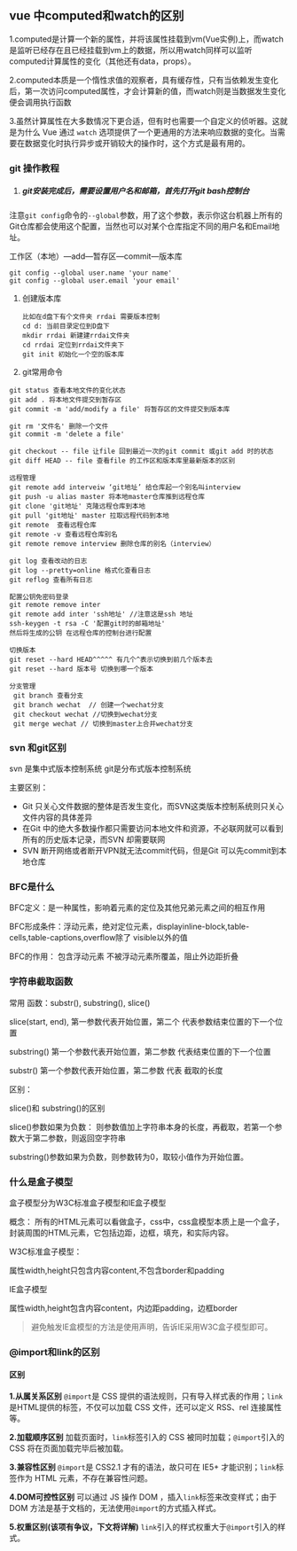 ﻿## vue 中computed和watch的区别

1.computed是计算一个新的属性，并将该属性挂载到vm(Vue实例)上，而watch是监听已经存在且已经挂载到vm上的数据，所以用watch同样可以监听computed计算属性的变化（其他还有data，props）。

2.computed本质是一个惰性求值的观察者，具有缓存性，只有当依赖发生变化后，第一次访问computed属性，才会计算新的值，而watch则是当数据发生变化便会调用执行函数

3.虽然计算属性在大多数情况下更合适，但有时也需要一个自定义的侦听器。这就是为什么 Vue 通过 `watch` 选项提供了一个更通用的方法来响应数据的变化。当需要在数据变化时执行异步或开销较大的操作时，这个方式是最有用的。

### git 操作教程

1. ##### git安装完成后，需要设置用户名和邮箱，首先打开git bash控制台

注意`git config`命令的`--global`参数，用了这个参数，表示你这台机器上所有的Git仓库都会使用这个配置，当然也可以对某个仓库指定不同的用户名和Email地址。

工作区（本地）—add—暂存区—commit—版本库

```
git config --global user.name 'your name'
git config --global user.email 'your email'
```

1.  创建版本库

    ```
    比如在d盘下有个文件夹 rrdai 需要版本控制
    cd d: 当前目录定位到D盘下
    mkdir rrdai 新建建rrdai文件夹
    cd rrdai 定位到rrdai文件夹下
    git init 初始化一个空的版本库
    ```

2.  git常用命令

```
git status 查看本地文件的变化状态
git add . 将本地文件提交到暂存区
git commit -m 'add/modify a file' 将暂存区的文件提交到版本库

git rm '文件名' 删除一个文件
git commit -m 'delete a file'

git checkout -- file 让file 回到最近一次的git commit 或git add 时的状态
git diff HEAD -- file 查看file 的工作区和版本库里最新版本的区别

远程管理
git remote add interveiw ‘git地址’ 给仓库起一个别名叫interview
git push -u alias master 将本地master仓库推到远程仓库
git clone 'git地址' 克隆远程仓库到本地
git pull 'git地址' master 拉取远程代码到本地
git remote  查看远程仓库
git remote -v 查看远程仓库别名
git remote remove interview 删除仓库的别名（interview）

git log 查看改动的日志
git log --pretty=online 格式化查看日志
git reflog 查看所有日志

配置公钥免密码登录
git remote remove inter
git remote add inter 'ssh地址' //注意这是ssh 地址
ssh-keygen -t rsa -C '配置git时的邮箱地址'
然后将生成的公钥 在远程仓库的控制台进行配置

切换版本
git reset --hard HEAD^^^^^ 有几个^表示切换到前几个版本去
git reset --hard 版本号 切换到哪一个版本

分支管理
 git branch 查看分支
 git branch wechat  // 创建一个wechat分支
 git checkout wechat //切换到wechat分支
 git merge wechat // 切换到master上合并wechat分支

```

###     svn 和git区别

svn 是集中式版本控制系统 git是分布式版本控制系统

主要区别：

- Git 只关心文件数据的整体是否发生变化，而SVN这类版本控制系统则只关心文件内容的具体差异
- 在Git 中的绝大多数操作都只需要访问本地文件和资源，不必联网就可以看到所有的历史版本记录，而SVN 却需要联网
- SVN 断开网络或者断开VPN就无法commit代码，但是Git 可以先commit到本地仓库



### BFC是什么

BFC定义：是一种属性，影响着元素的定位及其他兄弟元素之间的相互作用

BFC形成条件：浮动元素，绝对定位元素，displayinline-block,table-cells,table-captions,overflow除了   							 visible以外的值	

BFC的作用： 包含浮动元素 不被浮动元素所覆盖，阻止外边距折叠

### 字符串截取函数

常用 函数：substr(), substring(), slice()

slice(start, end), 第一参数代表开始位置，第二个 代表参数结束位置的下一个位置

substring() 第一个参数代表开始位置，第二参数 代表结束位置的下一个位置 

substr() 第一个参数代表开始位置，第二参数 代表 截取的长度

区别：

slice()和 substring()的区别

slice()参数如果为负数： 则参数值加上字符串本身的长度，再截取，若第一个参数大于第二参数，则返回空字符串

substring()参数如果为负数，则参数转为0，取较小值作为开始位置。
### 什么是盒子模型

盒子模型分为W3C标准盒子模型和IE盒子模型

概念： 所有的HTML元素可以看做盒子，css中，css盒模型本质上是一个盒子，封装周围的HTML元素，它包括边距，边框，填充，和实际内容。

W3C标准盒子模型：

属性width,height只包含内容content,不包含border和padding

IE盒子模型

属性width,height包含内容content，内边距padding，边框border

> 避免触发IE盒模型的方法是使用<!DOCTYPE html>声明，告诉IE采用W3C盒子模型即可。

### @import和link的区别

#### 区别

**1.从属关系区别**
`@import`是 CSS 提供的语法规则，只有导入样式表的作用；`link`是HTML提供的标签，不仅可以加载 CSS 文件，还可以定义 RSS、rel 连接属性等。

**2.加载顺序区别**
加载页面时，`link`标签引入的 CSS 被同时加载；`@import`引入的 CSS 将在页面加载完毕后被加载。

**3.兼容性区别**
`@import`是 CSS2.1 才有的语法，故只可在 IE5+ 才能识别；`link`标签作为 HTML 元素，不存在兼容性问题。

**4.DOM可控性区别**
可以通过 JS 操作 DOM ，插入`link`标签来改变样式；由于 DOM 方法是基于文档的，无法使用`@import`的方式插入样式。

**5.权重区别(该项有争议，下文将详解)**
`link`引入的样式权重大于`@import`引入的样式。